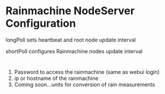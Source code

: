 
# Rainmachine NodeServer Configuration
longPoll sets heartbeat and root node update interval

shortPoll configures Rainmachine nodes update interval

#
1. Password to access the rainmachine (same as webui login)
2. ip or hostname of the rainmachine
3. Coming soon...units for conversion of rain measurements
